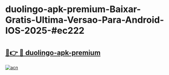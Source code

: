 # duolingo-apk-premium-Baixar-Gratis-Ultima-Versao-Para-Android-IOS-2025-#ec222

# <h2><a href="https://ainizakaria.my?title=duolingo-apk-premium&ref=22M">🔗👉 🔴 duolingo-apk-premium</a></h2>

[![acn](https://github.com/user-attachments/assets/0f9c940e-d8b0-45ae-aac7-cd30a18b3e1c)](https://ainizakaria.my?title=duolingo-apk-premium&ref=22M)

